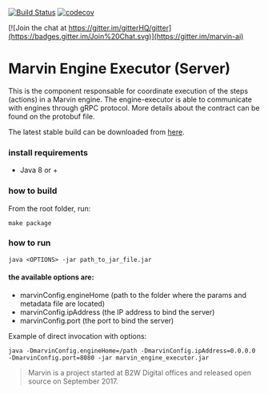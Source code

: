[![Build Status](https://travis-ci.org/marvin-ai/marvin-engine-executor.svg)](https://travis-ci.org/marvin-ai/marvin-engine-executor) [![codecov](https://codecov.io/gh/marvin-ai/marvin-engine-executor/branch/master/graph/badge.svg)](https://codecov.io/gh/marvin-ai/marvin-engine-executor)

[![Join the chat at https://gitter.im/gitterHQ/gitter](https://badges.gitter.im/Join%20Chat.svg)](https://gitter.im/marvin-ai)

# Marvin Engine Executor (Server)

This is the component responsable for coordinate execution of the steps (actions) in a Marvin engine. The engine-executor
is able to communicate with engines through gRPC protocol. More details about the contract can be found 
on the protobuf file.

The latest stable build can be downloaded from [here](https://s3.amazonaws.com/marvin-engine-executor/marvin-engine-executor-assembly-0.0.3.jar). 

### install requirements

- Java 8 or +

### how to build

From the root folder, run: 

```
make package
```

### how to run

```
java <OPTIONS> -jar path_to_jar_file.jar
```

#### the available options are:

- marvinConfig.engineHome (path to the folder where the params and metadata file are located)
- marvinConfig.ipAddress (the IP address to bind the server)
- marvinConfig.port (the port to bind the server)

Example of direct invocation with options:

```
java -DmarvinConfig.engineHome=/path -DmarvinConfig.ipAddress=0.0.0.0 -DmarvinConfig.port=8080 -jar marvin_engine_executor.jar
```

> Marvin is a project started at B2W Digital offices and released open source on September 2017.
